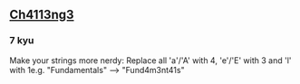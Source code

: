 <h2><a href=https://www.codewars.com/kata/59e9f404fc3c49ab24000112/train/javascript target="_blank">Ch4113ng3</a></h2><h3>7 kyu</h3><p>Make your strings more nerdy: Replace all 'a'/'A' with 4, 'e'/'E' with 3 and 'l' with 1e.g. "Fundamentals" --&gt; "Fund4m3nt41s"</p>